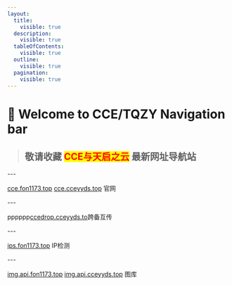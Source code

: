 ```yaml
---
layout:
  title:
    visible: true
  description:
    visible: true
  tableOfContents:
    visible: true
  outline:
    visible: true
  pagination:
    visible: true
---
```


# 👏 Welcome to CCE/TQZY Navigation bar

> ## 敬请收藏 <mark style="color:red;">**CCE与天启之云**</mark> 最新网址导航站

\---

[cce.fon1173.top](http://cce.fon1173.top/) [cce.cceyyds.top](http://cce.cceyyds.top/) 官网

\---

pppppp[ccedrop.cceyyds.to](http://ccedrop.cceyyds.top/)跨备互传&#x20;

\---

[ips.fon1173.top](http://ips.fon1173.top/) IP检测

\---

[img.api.fon1173.top](http://img.api.fon1173.top/)  [img.api.cceyyds.top](http://img.api.cceyyds.top/) 图库





